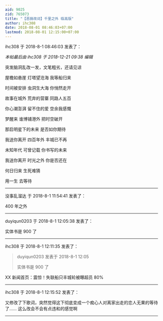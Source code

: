 ```yaml
---
aid: 9025
zid: 765073
title: "【恶搞改词】千里之外 临高版"
author: ihc308
date: 2018-08-01 08:46:03+07:00
lastmod: 2018-08-01 12:15:00+07:00
---
```


ihc308 于 2018-8-1 08:46:03 发表了：

_本帖最后由 ihc308 于 2018-12-21 09:38 编辑_

突发脑洞乱改一发，文笔粗劣，还请见谅

屋檐如悬崖 灯塔望沧海 我等船归来

时间被安排 虫洞生大海 你悄然走开

故事在城外 荒弃的营寨 同路人五百

你心潮澎湃 留不住的爱 空余我感慨

梦醒来 谁博铺港外 把时空破开

那启明星下的未来 是否如你期待

我送你离开 四百年外 丰城已不再

未知年代 可曾记载 你书写的未来

我送你离开 时光之外 你是否还在

何日归来 生死难猜

用一生 去等待

---

没事乱溜达 于 2018-8-1 11:54:41 发表了：

400 年之外

---

duyiqun0203 于 2018-8-1 12:05:38 发表了：

实体书是 900 了

---

ihc308 于 2018-8-1 12:11:35 发表了：

> duyiqun0203 发表于 2018-8-1 12:05
>
> 实体书是 900 了

XX 新闻首页：震惊！失联船只丰城轮被曝超员 80%

---

ihc308 于 2018-8-1 12:15:52 发表了：

又修改了下歌词，突然觉得这下彻底变成一个痴心人对离家出走的恋人无果的等待了…… 这么改会不会有点违和的感觉啊

---
